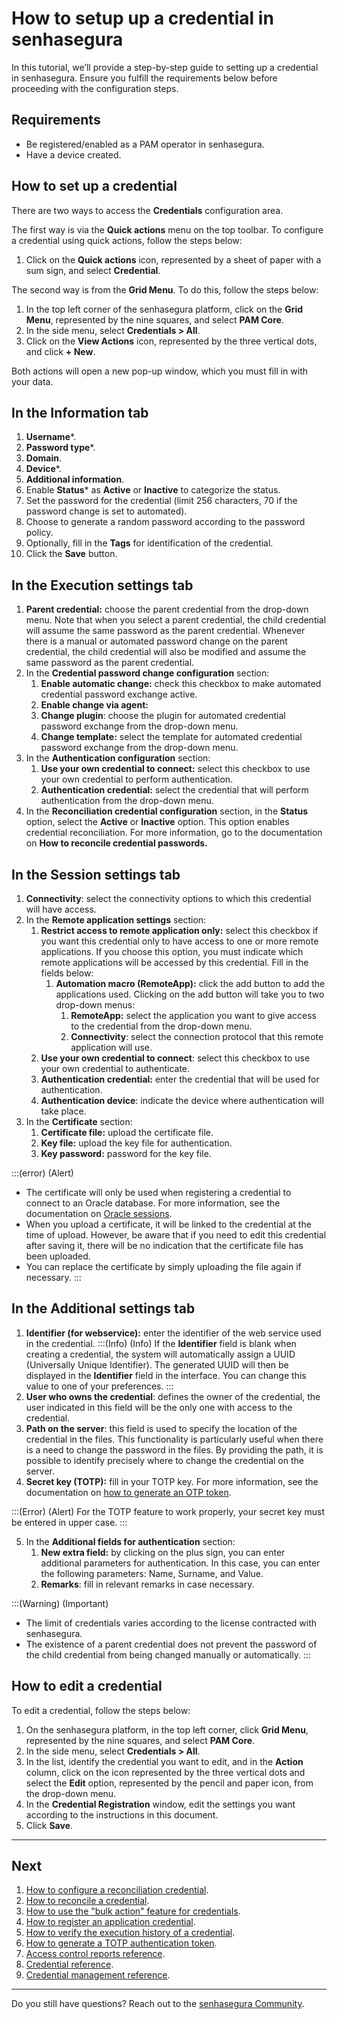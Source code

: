 # How to setup up a credential in senhasegura

In this tutorial, we’ll provide a step-by-step guide to setting up a credential in senhasegura. Ensure you fulfill the requirements below before proceeding with the configuration steps.

## Requirements

- Be registered/enabled as a PAM operator in senhasegura.
- Have a device created.

## How to set up a credential

There are two ways to access the **Credentials** configuration area.

The first way is via the **Quick actions** menu on the top toolbar. To configure a credential using quick actions, follow the steps below:

1. Click on the **Quick actions** icon, represented by a sheet of paper with a sum sign, and select **Credential**.

The second way is from the **Grid Menu**. To do this, follow the steps below:

1. In the top left corner of the senhasegura platform, click on the **Grid Menu**, represented by the nine squares, and select **PAM Core**.
2. In the side menu, select **Credentials > All**.
3. Click on the **View Actions** icon, represented by the three vertical dots, and click **+ New**.

Both actions will open a new pop-up window, which you must fill in with your data.

## In the Information tab

1. **Username***.
2. **Password type***.
3. **Domain**.
4. **Device***.
5. **Additional information**.
6. Enable **Status*** as **Active** or **Inactive** to categorize the status.
7. Set the password for the credential (limit 256 characters, 70 if the password change is set to automated).
8. Choose to generate a random password according to the password policy.
9. Optionally, fill in the **Tags** for identification of the credential.
10. Click the **Save** button.

## In the Execution settings tab

1. **Parent credential:** choose the parent credential from the drop-down menu. Note that when you select a parent credential, the child credential will assume the same password as the parent credential. Whenever there is a manual or automated password change on the parent credential, the child credential will also be modified and assume the same password as the parent credential.
2. In the **Credential password change configuration** section:
    1. **Enable automatic change:** check this checkbox to make automated credential password exchange active.
    2. **Enable change via agent:**
    3. **Change plugin**: choose the plugin for automated credential password exchange from the drop-down menu.
    4. **Change template:** select the template for automated credential password exchange from the drop-down menu.
3. In the **Authentication configuration** section:
    1. **Use your own credential to connect:** select this checkbox to use your own credential to perform authentication.
    2. **Authentication credential:** select the credential that will perform authentication from the drop-down menu.
4. In the **Reconciliation credential configuration** section, in the **Status** option, select the **Active** or **Inactive** option. This option enables credential reconciliation. For more information, go to the documentation on **How to reconcile credential passwords.**

## In the Session settings tab

1. **Connectivity**: select the connectivity options to which this credential will have access.
2. In the **Remote application settings** section:
    1. **Restrict access to remote application only:** select this checkbox if you want this credential only to have access to one or more remote applications. If you choose this option, you must indicate which remote applications will be accessed by this credential. Fill in the fields below:
        1. **Automation macro (RemoteApp):** click the add button to add the applications used. Clicking on the add button will take you to two drop-down menus:
            1. **RemoteApp:** select the application you want to give access to the credential from the drop-down menu.
            2. **Connectivity**: select the connection protocol that this remote application will use.
    2. **Use your own credential to connect**: select this checkbox to use your own credential to authenticate.
    3. **Authentication credential:** enter the credential that will be used for authentication.
    4. **Authentication device**: indicate the device where authentication will take place.
3. In the **Certificate** section:
    1. **Certificate file:** upload the certificate file.
    2. **Key file:** upload the key file for authentication.
    3. **Key password:** password for the key file.

:::(error) (Alert)
- The certificate will only be used when registering a credential to connect to an Oracle database. For more information, see the documentation on [Oracle sessions](/v3-33/docs/pam-session-oracle-sessions).
- When you upload a certificate, it will be linked to the credential at the time of upload. However, be aware that if you need to edit this credential after saving it, there will be no indication that the certificate file has been uploaded.
- You can replace the certificate by simply uploading the file again if necessary.
:::

## In the Additional settings tab

1. **Identifier (for webservice):** enter the identifier of the web service used in the credential.
:::(Info) (Info)
If the **Identifier** field is blank when creating a credential, the system will automatically assign a UUID (Universally Unique Identifier). The generated UUID will then be displayed in the **Identifier** field in the interface. You can change this value to one of your preferences.
:::
2. **User who owns the credential**: defines the owner of the credential, the user indicated in this field will be the only one with access to the credential.
3. **Path on the server**: this field is used to specify the location of the credential in the files. This functionality is particularly useful when there is a need to change the password in the files. By providing the path, it is possible to identify precisely where to change the credential on the server.
4. **Secret key (TOTP):** fill in your TOTP key. For more information, see the documentation on [how to generate an OTP token](/v3-33/docs/pam-how-to-generate-a-totp-authentication-token).

:::(Error) (Alert)
For the TOTP feature to work properly, your secret key must be entered in upper case.
:::

5. In the **Additional fields for authentication** section:
    1. **New extra field:** by clicking on the plus sign, you can enter additional parameters for authentication. In this case, you can enter the following parameters: Name, Surname, and Value.
    2. **Remarks**: fill in relevant remarks in case necessary.

:::(Warning) (Important)
- The limit of credentials varies according to the license contracted with senhasegura.
- The existence of a parent credential does not prevent the password of the child credential from being changed manually or automatically.
:::

## How to edit a credential

To edit a credential, follow the steps below:

1. On the senhasegura platform, in the top left corner, click **Grid Menu**, represented by the nine squares, and select **PAM Core**.
2. In the side menu, select **Credentials > All**.
3. In the list, identify the credential you want to edit, and in the **Action** column, click on the icon represented by the three vertical dots and select the **Edit** option, represented by the pencil and paper icon, from the drop-down menu.
4. In the **Credential Registration** window, edit the settings you want according to the instructions in this document.
5. Click **Save**.

***

## Next

1. [How to configure a reconciliation credential](/v3-33/docs/pam-how-to-configure-a-reconciliation-credential).
2. [How to reconcile a credential](/v3-33/docs/pam-how-to-reconcile-a-credential).
3. [How to use the "bulk action" feature for credentials](/v3-33/docs/pam-how-to-use-the-bulk-action-feature-for-credentials).
4. [How to register an application credential](/v3-33/docs/pam-how-to-register-an-application-credential).
5. [How to verify the execution history of a credential](/v3-33/docs/pam-how-to-verify-the-execution-history-of-a-credential).
6. [How to generate a TOTP authentication token](/v3-33/docs/pam-how-to-generate-a-totp-authentication-token).
7. [Access control reports reference](/v3-33/docs/pam-access-control-reports-reference).
8. [Credential reference](/v3-33/docs/pam-reference-for-credentials).
9. [Credential management reference](/v3-33/docs/pam-credential-management-reference).

***

Do you still have questions? Reach out to the [senhasegura Community](https://community.senhasegura.io/).